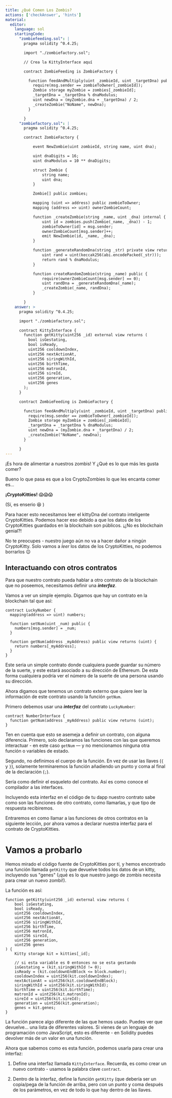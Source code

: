 ```yaml
---
title: ¿Qué Comen Los Zombis?
actions: ['checkAnswer', 'hints']
material:
  editor:
    language: sol
    startingCode:
      "zombiefeeding.sol": |
        pragma solidity ^0.4.25;

        import "./zombiefactory.sol";

        // Crea la KittyInterface aquí

        contract ZombieFeeding is ZombieFactory {

          function feedAndMultiply(uint _zombieId, uint _targetDna) public {
            require(msg.sender == zombieToOwner[_zombieId]);
            Zombie storage myZombie = zombies[_zombieId];
            _targetDna = _targetDna % dnaModulus;
            uint newDna = (myZombie.dna + _targetDna) / 2;
            _createZombie("NoName", newDna);
          }

        }
      "zombiefactory.sol": |
        pragma solidity ^0.4.25;

        contract ZombieFactory {

            event NewZombie(uint zombieId, string name, uint dna);

            uint dnaDigits = 16;
            uint dnaModulus = 10 ** dnaDigits;

            struct Zombie {
                string name;
                uint dna;
            }

            Zombie[] public zombies;

            mapping (uint => address) public zombieToOwner;
            mapping (address => uint) ownerZombieCount;

            function _createZombie(string _name, uint _dna) internal {
                uint id = zombies.push(Zombie(_name, _dna)) - 1;
                zombieToOwner[id] = msg.sender;
                ownerZombieCount[msg.sender]++;
                emit NewZombie(id, _name, _dna);
            }

            function _generateRandomDna(string _str) private view returns (uint) {
                uint rand = uint(keccak256(abi.encodePacked(_str)));
                return rand % dnaModulus;
            }

            function createRandomZombie(string _name) public {
                require(ownerZombieCount[msg.sender] == 0);
                uint randDna = _generateRandomDna(_name);
                _createZombie(_name, randDna);
            }

        }
    answer: >
      pragma solidity ^0.4.25;

      import "./zombiefactory.sol";

      contract KittyInterface {
        function getKitty(uint256 _id) external view returns (
          bool isGestating,
          bool isReady,
          uint256 cooldownIndex,
          uint256 nextActionAt,
          uint256 siringWithId,
          uint256 birthTime,
          uint256 matronId,
          uint256 sireId,
          uint256 generation,
          uint256 genes
        );
      }

      contract ZombieFeeding is ZombieFactory {

        function feedAndMultiply(uint _zombieId, uint _targetDna) public {
          require(msg.sender == zombieToOwner[_zombieId]);
          Zombie storage myZombie = zombies[_zombieId];
          _targetDna = _targetDna % dnaModulus;
          uint newDna = (myZombie.dna + _targetDna) / 2;
          _createZombie("NoName", newDna);
        }

      }
---
```


¡Es hora de alimentar a nuestros zombis! Y ¿Qué es lo que más les gusta comer?

Bueno lo que pasa es que a los CryptoZombies lo que les encanta comer es...

**¡CryptoKitties!** 😱😱😱

(Sí, es enserio 😆 )

Para hacer esto necesitamos leer el kittyDna del contrato inteligente CryptoKitties. Podemos hacer eso debido a que los datos de los CryptoKitties guardados en la blockchain son públicos. ¡¿No es blockchain genial?!

No te preocupes - nuestro juego aún no va a hacer dañor a ningún CryptoKitty. Solo vamos a *leer* los datos de los CryptoKitties, no podemos borrarlos 😉

## Interactuando con otros contratos

Para que nuestro contrato pueda hablar a otro contrato de la blockchain que no poseemos, necesitamos definir una **_interfaz_**.

Vamos a ver un simple ejemplo. Digamos que hay un contrato en la blockchain tal que así:

```
contract LuckyNumber {
  mapping(address => uint) numbers;

  function setNum(uint _num) public {
    numbers[msg.sender] = _num;
  }

  function getNum(address _myAddress) public view returns (uint) {
    return numbers[_myAddress];
  }
}
```

Este seria un simple contrato donde cualquiera puede guardar su número de la suerte, y este estará asociado a su dirección de Ethereum. De esta forma cualquiera podría ver el número de la suerte de una persona usando su dirección.

Ahora digamos que tenemos un contrato externo que quiere leer la información de este contrato usando la función `getNum`. 

Primero debemos usar una **_interfaz_** del contrato `LuckyNumber`:

```
contract NumberInterface {
  function getNum(address _myAddress) public view returns (uint);
}
```

Ten en cuenta que esto se asemeja a definir un contrato, con alguna diferencia. Primero, solo declaramos las funciones con las que queremos interactuar - en este caso `getNum` — y no mencionamos ninguna otra función o variables de estado.

Segundo, no definimos el cuerpo de la función. En vez de usar las llaves (`{` y `}`), solamente terminaremos la función añadiendo un punto y coma al final de la declaración (`;`).

Sería como definir el esqueleto del contrato. Así es como conoce el compilador a las interfaces.

Incluyendo esta interfaz en el código de tu dapp nuestro contrato sabe como son las funciones de otro contrato, como llamarlas, y que tipo de respuesta recibiremos.

Entraremos en como llamar a las funciones de otros contratos en la siguiente lección, por ahora vamos a declarar nuestra interfaz para el contrato de CryptoKitties.

# Vamos a probarlo

Hemos mirado el código fuente de CryptoKitties por tí, y hemos encontrado una función llamada `getKitty` que devuelve todos los datos de un kitty, incluyendo sus "genes" (¡qué es lo que nuestro juego de zombis necesita para crear un nuevo zombi!).

La función es así:

```
function getKitty(uint256 _id) external view returns (
    bool isGestating,
    bool isReady,
    uint256 cooldownIndex,
    uint256 nextActionAt,
    uint256 siringWithId,
    uint256 birthTime,
    uint256 matronId,
    uint256 sireId,
    uint256 generation,
    uint256 genes
) {
    Kitty storage kit = kitties[_id];

    // si esta variable es 0 entonces no se esta gestando
    isGestating = (kit.siringWithId != 0);
    isReady = (kit.cooldownEndBlock <= block.number);
    cooldownIndex = uint256(kit.cooldownIndex);
    nextActionAt = uint256(kit.cooldownEndBlock);
    siringWithId = uint256(kit.siringWithId);
    birthTime = uint256(kit.birthTime);
    matronId = uint256(kit.matronId);
    sireId = uint256(kit.sireId);
    generation = uint256(kit.generation);
    genes = kit.genes;
}
```

La función parece algo diferente de las que hemos usado. Puedes ver que devuelve... una lista de diferentes valores. Si vienes de un lenguaje de programación como JavaScript, esto es diferente - en Solidity puedes devolver más de un valor en una función.

Ahora que sabemos como es esta función, podemos usarla para crear una interfaz:

1. Define una interfaz llamada `KittyInterface`. Recuerda, es como crear un nuevo contrato - usamos la palabra clave `contract`.

2. Dentro de la interfaz, define la función `getKitty` (que debería ser un copia/pega de la función de arriba, pero con un punto y coma después de los parámetros, en vez de todo lo que hay dentro de las llaves.
